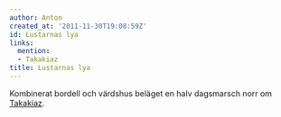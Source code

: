 ```yaml
---
author: Anton
created_at: '2011-11-30T19:08:59Z'
id: Lustarnas lya
links:
  mention:
  - Takakiaz
title: Lustarnas lya
---
```


Kombinerat bordell och värdshus beläget en halv dagsmarsch norr om [Takakiaz].

  [Takakiaz]: Takakiaz
